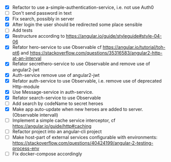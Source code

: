 -   [x] Refactor to use a-simple-authentication-service, i.e. not use Auth0
-   [ ] Don't send password in text
-   [x] Fix search, possibly in server
-   [x] After login the user should be redirected some place sensible
-   [ ] Add tests
-   [x] Restructure according to <https://angular.io/guide/styleguide#style-04-06>
-   [x] Refator hero-service to use Observable cf <https://angular.io/tutorial/toh-pt6> and <https://stackoverflow.com/questions/35316583/angular2-http-at-an-interval>
-   [x] Refator secrethero-service to use Observable and remove use of angular2-jwt
-   [x] Auth-service remove use of angular2-jwt
-   [x] Refator auth-service to use Observable, i.e. remove use of deprecated Http-module
-   [x] Use Message-service in auth-service.
-   [x] Refator search-service to use Observable
-   [ ] Add search by codeName to secret heroes
-   [x] Make app auto-update when new heroes are added to server. (Observable intervall)
-   [ ] Implement a simple cache service interceptor, cf <https://angular.io/guide/http#caching>
-   [ ] Refactor project into an angular-cli project
-   [ ] Make host-part of external services configurable with environments: <https://stackoverflow.com/questions/40424199/angular-2-testing-process-env>
-   [ ] Fix docker-compose accordingly

